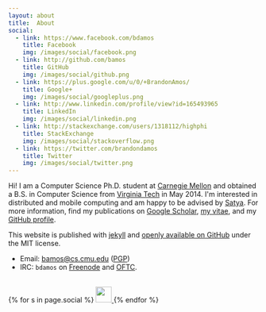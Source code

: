 ```yaml
---
layout: about
title:  About
social:
  - link: https://www.facebook.com/bdamos
    title: Facebook
    img: /images/social/facebook.png
  - link: http://github.com/bamos
    title: GitHub
    img: /images/social/github.png
  - link: https://plus.google.com/u/0/+BrandonAmos/
    title: Google+
    img: /images/social/googleplus.png
  - link: http://www.linkedin.com/profile/view?id=165493965
    title: LinkedIn
    img: /images/social/linkedin.png
  - link: http://stackexchange.com/users/1318112/highphi
    title: StackExchange
    img: /images/social/stackoverflow.png
  - link: https://twitter.com/brandondamos
    title: Twitter
    img: /images/social/twitter.png
---
```


Hi! I am a Computer Science Ph.D. student at [Carnegie Mellon][cmu]
and obtained a B.S. in Computer Science
from [Virginia Tech][vt] in May 2014.
I'm interested in distributed and mobile computing and am
happy to be advised by [Satya][satya].
For more information, find my publications on [Google Scholar][scholar],
[my vitae][cv], and my [GitHub profile][github].

This website is published with [jekyll][jekyll]
and [openly available on GitHub][website] under
the MIT license.

<!-- http://www.albionresearch.com/misc/obfuscator.php -->
+ Email: <a href='m&#97;ilto&#58;b&#97;m&#37;6Fs&#64;%63s&#46;cmu&#46;edu'>b&#97;mos&#64;&#99;&#115;&#46;cmu&#46;edu</a> ([PGP](/pgp))
+ IRC: `bdamos` on [Freenode](https://freenode.net/) and
  [OFTC](http://www.oftc.net/).

<br>

<div class="footer-widget-container">
{% for s in page.social %}
  <a href="{{ s.link }}" target="_blank" title="{{ s.title }}">
    <img src="{{ s.img }}" width="32" height="32">
  </a>
{% endfor %}
</div>

[cmu]: http://cs.cmu.edu
[vt]: http://www.cs.vt.edu
[scholar]: http://scholar.google.com/citations?user=CZwrwHAAAAAJ
[cv]: /cv
[github]: https://github.com/bamos
[website]: https://github.com/bamos/bamos.github.io
[jekyll]: http://jekyllrb.com
[satya]: http://www.cs.cmu.edu/~satya/
